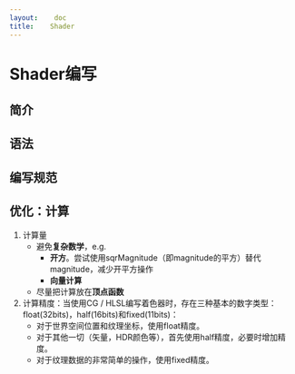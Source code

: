 ```yaml
---
layout:    doc
title:    Shader
---
```


# Shader编写

## 简介

## 语法

## 编写规范

## 优化：计算
1. 计算量
    - 避免**复杂数学**，e.g. 
        - **开方**。尝试使用sqrMagnitude（即magnitude的平方）替代magnitude，减少开平方操作
        - **向量计算**
    - 尽量把计算放在**顶点函数**
2. 计算精度：当使用CG / HLSL编写着色器时，存在三种基本的数字类型：float(32bits)，half(16bits)和fixed(11bits)：
	- 对于世界空间位置和纹理坐标，使用float精度。
	- 对于其他一切（矢量，HDR颜色等），首先使用half精度，必要时增加精度。
	- 对于纹理数据的非常简单的操作，使用fixed精度。